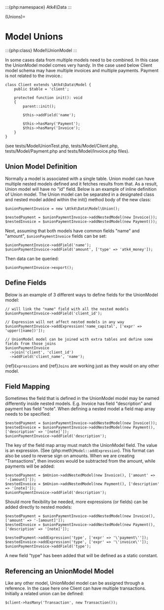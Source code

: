 :::{php:namespace} Atk4\Data
:::

(Unions)=

# Model Unions

:::{php:class} Model\UnionModel
:::

In some cases data from multiple models need to be combined. In this case the UnionModel model comes very handy.
In the case used below Client model schema may have multiple invoices and multiple payments. Payment is not related to the invoice.:

```
class Client extends \Atk4\Data\Model {
    public $table = 'client';

    protected function init(): void
    {
        parent::init();

        $this->addField('name');

        $this->hasMany('Payment');
        $this->hasMany('Invoice');
    }
}
```

(see tests/ModelUnionTest.php, tests/Model/Client.php, tests/Model/Payment.php and tests/Model/Invoice.php files).

## Union Model Definition

Normally a model is associated with a single table. Union model can have multiple nested models defined and it fetches
results from that. As a result, Union model will have no "id" field. Below is an example of inline definition of Union model.
The Union model can be separated in a designated class and nested model added within the init() method body of the new class:

```
$unionPaymentInvoice = new \Atk4\Data\Model\Union();

$nestedPayment = $unionPaymentInvoice->addNestedModel(new Invoice());
$nestedInvoice = $unionPaymentInvoice->addNestedModel(new Payment());
```

Next, assuming that both models have common fields "name" and "amount", `$unionPaymentInvoice` fields can be set:

```
$unionPaymentInvoice->addField('name');
$unionPaymentInvoice->addField('amount', ['type' => 'atk4_money']);
```

Then data can be queried:

```
$unionPaymentInvoice->export();
```

## Define Fields

Below is an example of 3 different ways to define fields for the UnionModel model:

```
// will link the "name" field with all the nested models
$unionPaymentInvoice->addField('client_id');

// Expression will not affect nested models in any way
$unionPaymentInvoice->addExpression('name_capital', ['expr' => 'upper([name])']);

// UnionModel model can be joined with extra tables and define some fields from those joins
$unionPaymentInvoice
  ->join('client', 'client_id')
  ->addField('client_name', 'name');
```

{ref}`Expressions` and {ref}`Joins` are working just as they would on any other model.

## Field Mapping

Sometimes the field that is defined in the UnionModel model may be named differently inside nested models.
E.g. Invoice has field "description" and payment has field "note".
When defining a nested model a field map array needs to be specified:

```
$nestedPayment = $unionPaymentInvoice->addNestedModel(new Invoice());
$nestedInvoice = $unionPaymentInvoice->addNestedModel(new Payment(), ['description' => '[note]']);
$unionPaymentInvoice->addField('description');
```

The key of the field map array must match the UnionModel field. The value is an expression. (See {php:meth}`Model::addExpression`).
This format can also be used to reverse sign on amounts. When we are creating "Transactions", then invoices would be
subtracted from the amount, while payments will be added:

```
$nestedPayment = $mUnion->addNestedModel(new Invoice(), ['amount' => '-[amount]']);
$nestedInvoice = $mUnion->addNestedModel(new Payment(), ['description' => '[note]']);
$unionPaymentInvoice->addField('description');
```

Should more flexibility be needed, more expressions (or fields) can be added directly to nested models:

```
$nestedPayment = $unionPaymentInvoice->addNestedModel(new Invoice(), ['amount' => '-[amount]']);
$nestedInvoice = $unionPaymentInvoice->addNestedModel(new Payment(), ['description' => '[note]']);

$nestedPayment->addExpression('type', ['expr' => '\'payment\'']);
$nestedInvoice->addExpression('type', ['expr' => '\'invoice\'']);
$unionPaymentInvoice->addField('type');
```

A new field "type" has been added that will be defined as a static constant.

## Referencing an UnionModel Model

Like any other model, UnionModel model can be assigned through a reference. In the case here one Client can have multiple transactions.
Initially a related union can be defined:

```
$client->hasMany('Transaction', new Transaction());
```
